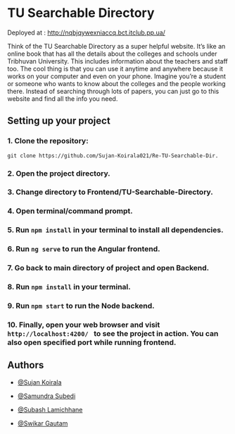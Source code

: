 # TU Searchable Directory

Deployed at : http://nqbjqywexniaccq.bct.itclub.pp.ua/

Think of the TU Searchable Directory as a super helpful website. It’s like
an online book that has all the details about the colleges and schools under Tribhuvan
University. This includes information about the teachers and staff too. The cool thing is
that you can use it anytime and anywhere because it works on your computer and even
on your phone.
Imagine you’re a student or someone who wants to know about the colleges and the
people working there. Instead of searching through lots of papers, you can just go to
this website and find all the info you need.
## Setting up your project
### 1. Clone the repository:
```
git clone https://github.com/Sujan-Koirala021/Re-TU-Searchable-Dir.

```

### 2. Open the project directory.
### 3. Change directory to Frontend/TU-Searchable-Directory.
### 4. Open terminal/command prompt.
### 5. Run ```npm install``` in your terminal to install all dependencies.
### 6. Run ```ng serve``` to run the Angular frontend.
### 7. Go back to main directory of project and open Backend.
### 8. Run ```npm install``` in your terminal.
### 9. Run ```npm start``` to run the Node backend.
### 10. Finally, open your web browser and visit ```http://localhost:4200/ ``` to see the project in action. You can also open specified port while running frontend.




## Authors

 - [@Sujan Koirala](https://github.com/Sujan-Koirala021)

 - [@Samundra Subedi](https://github.com/Samundra-Subedi)
 - [@Subash Lamichhane](https://github.com/Subash-Lamichhane)

 - [@Swikar Gautam](https://github.com/SwikarGautam)
